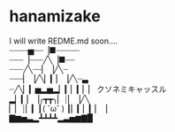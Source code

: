 hanamizake
==========
I will write REDME.md soon....   
┈┈┈┈▅┈┈▕■┈┈┈┈┈   
┈┈┈▕┈┈┈╱╲▕■┈┈   
┈┈┈╱╲┈┈▏▕╱╲┈   
┈┈┈▏▕╱╲▏▎▏▕╱╲┈▃   
┈╱╲▏▎▅▂▅▂▏▎▏▎▏▏ クソネミキャッスル   
▂▏▎▏▕╭┳┳╮▏┊▏▕╱╲   
▏▏┊▏▎┃( ˘ω˘ ) ┃▏▎▏▎▏▕   
▇▆▅▃▂┻┻┻┻▂▃▅▆▇▉   
  
